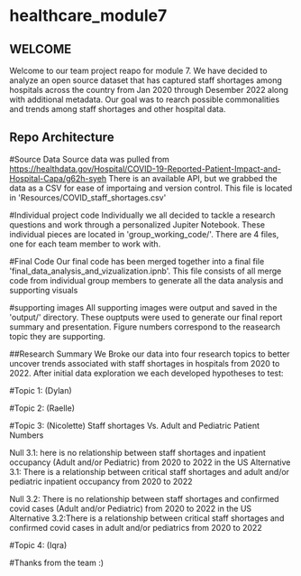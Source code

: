 # healthcare_module7

## WELCOME
Welcome to our team project reapo for module 7. We have decided to analyze an open source dataset that has captured staff shortages among hospitals across the country from Jan 2020 through Desember 2022 along with additional metadata. Our goal was to rearch possible commonalities and trends among staff shortages and other hospital data. 

## Repo Architecture
#Source Data
Source data was pulled from https://healthdata.gov/Hospital/COVID-19-Reported-Patient-Impact-and-Hospital-Capa/g62h-syeh
There is an available API, but we grabbed the data as a CSV for ease of importaing and version control. 
This file is located in 'Resources/COVID_staff_shortages.csv'

#Individual project code
Individually we all decided to tackle a research questions and work through a personalized Jupiter Notebook. These individual pieces are located in 'group_working_code/'. There are 4 files, one for each team member to work with.

#Final Code
Our final code has been merged together into a final file 'final_data_analysis_and_vizualization.ipnb'. This file consists of all merge code from individual group members to generate all the data analysis and supporting visuals 

#supporting images 
All supporting images were output and saved in the 'output/' directory. These ouptputs were used to generate our final report summary and presentation. Figure numbers correspond to the reasearch topic they are supporting. 

##Research Summary
We Broke our data into four research topics to better uncover trends associated with staff shortages in hospitals from 2020 to 2022. After initial data exploration we each developed hypotheses to test:

#Topic 1: (Dylan) 

#Topic 2: (Raelle)

#Topic 3: (Nicolette) Staff shortages Vs. Adult and Pediatric Patient Numbers

Null 3.1: here is no relationship between staff shortages and inpatient occupancy (Adult and/or Pediatric) from 2020 to 2022 in the US
Alternative 3.1: There is a relationship between critical staff shortages and adult and/or pediatric inpatient occupancy from 2020 to 2022

Null 3.2: There is no relationship between staff shortages and confirmed covid cases (Adult and/or Pediatric) from 2020 to 2022 in the US
Alternative 3.2:There is a relationship between critical staff shortages and confirmed covid cases in adult and/or pediatrics from 2020 to 2022

#Topic 4: (Iqra)




#Thanks from the team :)
